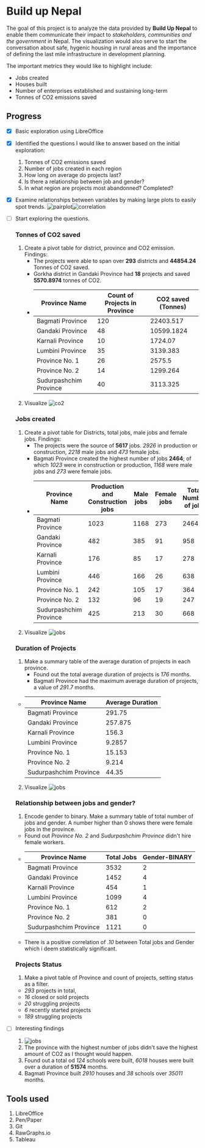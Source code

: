 # Build up Nepal

The goal of this project is to analyze the data provided by **Build Up Nepal** to enable them communicate their impact to *stakeholders, communities and the government* in Nepal.
The visualization would also serve to start the conversation about safe, hygenic housing in rural areas and the importance of defining the last mile infrastructure in development planning.

The important metrics they would like to highlight include:

- Jobs created
- Houses built
- Number of enterprises established and sustaining long-term
- Tonnes of CO2 emissions saved

## Progress

- [X] Basic exploration using LibreOffice
- [X] Identified the questions I would like to answer based on the initial exploration:

  1. Tonnes of CO2 emissions saved
  2. Number of jobs created in each region
  3. How long on average do projects last?
  4. Is there a relationship between job and gender?
  5. In what region are projects most abandonned? Completed?
- [X] Examine relationships between variables by making large plots to easily spot trends.
  ![pairplot](images/pairplots.png)![correlation](images/corr.png)
- [ ] Start exploring the questions.

  ### Tonnes of CO2 saved


  1. Create a pivot table for district, province and CO2 emission.
     Findings:
     - The projects were able to span over **293** districts and **44854.24** Tonnes of CO2 saved.
     - Gorkha district in Gandaki Province had **18** projects and saved **5570.8974** tonnes of CO2.
     - | Province Name          | Count of Projects in Province | CO2 saved (Tonnes) |
       | ---------------------- | ----------------------------- | ------------------ |
       | Bagmati Province       | 120                           | 22403.517          |
       | Gandaki Province       | 48                            | 10599.1824         |
       | Karnali Province       | 10                            | 1724.07            |
       | Lumbini Province       | 35                            | 3139.383           |
       | Province No. 1         | 26                            | 2575.5             |
       | Province No. 2         | 14                            | 1299.264           |
       | Sudurpashchim Province | 40                            | 3113.325           |
  2. Visualize
     ![co2](images/co2.png)

  ### Jobs created

  1. Create a pivot table for Districts, total jobs, male jobs and female jobs.
     Findings:
     - The projects were the source of **5617** jobs. *2926* in production or construction,  *2218* male jobs and *473* female jobs.
     - Bagmati Province created the highest number of jobs **2464**; of which *1023* were in construction or production, *1168* were male jobs and *273* were female jobs.
     - | Province Name          | Production and Construction jobs | Male jobs | Female jobs | Total Number of jobs |
       | ---------------------- | -------------------------------- | --------- | ----------- | -------------------- |
       | Bagmati Province       | 1023                             | 1168      | 273         | 2464                 |
       | Gandaki Province       | 482                              | 385       | 91          | 958                  |
       | Karnali Province       | 176                              | 85        | 17          | 278                  |
       | Lumbini Province       | 446                              | 166       | 26          | 638                  |
       | Province No. 1         | 242                              | 105       | 17          | 364                  |
       | Province No. 2         | 132                              | 96        | 19          | 247                  |
       | Sudurpashchim Province | 425                              | 213       | 30          | 668                  |
  2. Visualize
     ![jobs](images/jobs.png)

  ### Duration of Projects

  1. Make a summary table of the average duration of projects in each province.
     - Found out the total average duration of projects is *176* months.
     - Bagmati Province had the maximum average duration of projects, a value of *291.7* months.

  - | Province Name          | Average Duration |
    | ---------------------- | ---------------- |
    | Bagmati Province       | 291.75           |
    | Gandaki Province       | 257.875          |
    | Karnali Province       | 156.3            |
    | Lumbini Province       | 9.2857           |
    | Province No. 1         | 15.153           |
    | Province No. 2         | 9.214            |
    | Sudurpashchim Province | 44.35            |

  2. Visualize
     ![jobs](images/duration.png)

  ### Relationship between jobs and gender?

  1. Encode gender to binary. Make a summary table of total number of jobs and gender. A number higher than 0 shows there were female jobs in the province.

  - Found out *Province No. 2* and *Sudurpashchim Province* didn't hire female workers.
  - | Province Name | Total Jobs | Gender-BINARY |
    | ---- | ---- | ---- |
    | Bagmati Province |	3532 |	2|
    | Gandaki Province |	1452 |	4|
    | Karnali Province |	454	 |1|
    | Lumbini Province |	1099 |	4|
    | Province No. 1 |	612 |	2 |
    | Province No. 2 |	381 |	0 |
    | Sudurpashchim Province | 1121 | 0|
  - There is a positive correlation of *.10* between Total jobs and Gender which i deem statistically significant.

  ### Projects Status
  1. Make a pivot table of Province and count of projects, setting status as a filter.
    - *293* projects in total,  
    - *16* closed or sold projects
    - *20* struggling projects
    - *6* recently started projects
    - *189* struggling projects

- [ ] Interesting findings

  1. ![jobs](images/built.png)
  2. The province with the highest number of jobs didn't save the highest amount of CO2 as I thought would happen.
  3. Found out a total od *124* schools were built, *6018* houses were built over a duration of **51574** months.
  4. Bagmati Province built *2910* houses and *38* schools over *35011* months.

## Tools used

1. LibreOffice
2. Pen/Paper
3. Git
4. RawGraphs.io
5. Tableau
